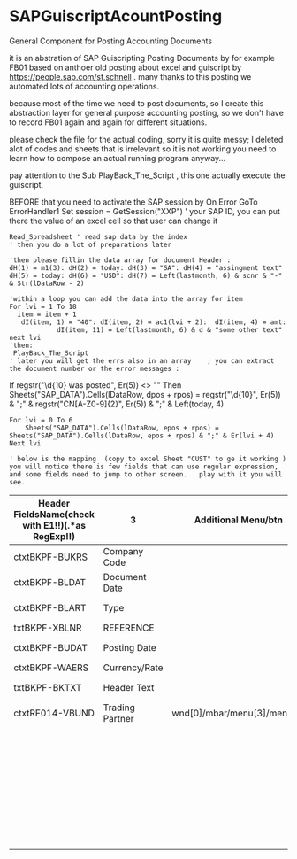 # SAPGuiscriptAcountPosting
General Component for Posting Accounting Documents


it is an abstration of SAP Guiscripting Posting Documents by for example FB01 
based on anthoer old posting about excel and guiscript  by https://people.sap.com/st.schnell .
many thanks to this posting we automated lots of accounting operations.

because most of the time we need to post documents, so I create this abstraction layer for general purpose accounting posting, so we don't have to record FB01 again and again for different situations.



please check the file for the actual coding, sorry it is quite messy; I deleted alot of codes and sheets that is irrelevant  so it is not working
you need to learn how to compose an actual running program anyway...






pay attention to the Sub PlayBack_The_Script , this one actually execute the guiscript.

BEFORE that you need to activate the SAP session by
    On Error GoTo ErrorHandler1
    Set session = GetSession("XXP") ' your SAP ID, you can put there the value of an excel cell so that user can change it
    
    Read_Spreadsheet ' read sap data by the index
    ' then you do a lot of preparations later 
    
    'then please fillin the data array for document Header :
    dH(1) = m1(3): dH(2) = today: dH(3) = "SA": dH(4) = "assingment text"
    dH(5) = today: dH(6) = "USD": dH(7) = Left(lastmonth, 6) & scnr & "-" & Str(lDataRow - 2)
    
    'within a loop you can add the data into the array for item 
    For lvi = 1 To 18
      item = item + 1
       dI(item, 1) = "40": dI(item, 2) = ac1(lvi + 2):  dI(item, 4) = amt:
                dI(item, 11) = Left(lastmonth, 6) & d & "some other text"
    next lvi
    'then:
     PlayBack_The_Script
    ' later you will get the errs also in an array    ; you can extract the document number or the error messages :
  If regstr("\d{10} was posted", Er(5)) <> "" Then Sheets("SAP_DATA").Cells(lDataRow, dpos + rpos) = regstr("\d{10}", Er(5)) & ";" & regstr("CN[A-Z0-9]{2}", Er(5)) & ";" & Left(today, 4)  
    
    
    For lvi = 0 To 6
        Sheets("SAP_DATA").Cells(lDataRow, epos + rpos) = Sheets("SAP_DATA").Cells(lDataRow, epos + rpos) & ";" & Er(lvi + 4)
    Next lvi

    ' below is the mapping  (copy to excel Sheet "CUST" to ge it working )
    you will notice there is few fields that can use regular expression, and some fields need to jump to other screen.   play with it you will see.
    
|     Header FieldsName(check with E1!!)(.\*as RegExp!!) | 3               | Additional Menu/btn         | Exit Popup            | Mandatory? | 7 | Items FieldsName(check with E1!!)(.\*as RegExp!!) | 9                 | Additional Menu/btn                  | Exit Popup            | Mandatory? |
| ------------------------------------------------------ | --------------- | --------------------------- | --------------------- | ---------- | - | ------------------------------------------------- | ----------------- | ------------------------------------ | --------------------- | ---------- |
| ctxtBKPF-BUKRS                                         | Company Code    |                             |                       |            |   | ctxtRF05A-NEWBS                                   | PstKy             |                                      |                       |            |
| ctxtBKPF-BLDAT                                         | Document Date   |                             |                       |            |   | ctxtRF05A-NEWKO                                   | Account           |                                      |                       |            |
| ctxtBKPF-BLART                                         | Type            |                             |                       |            |   | ctxtRF05A-NEWUM                                   | special indicator |                                      |                       |            |
| txtBKPF-XBLNR                                          | REFERENCE       |                             |                       |            |   | txtBSEG-WRBTR                                     | Amount            |                                      |                       |            |
| ctxtBKPF-BUDAT                                         | Posting Date    |                             |                       |            |   | ctxtCOBL-RMVCT                                    | Transactn Type    | subBLOCK:SAPLKACB:.\*\\/btnCOBL_MORE | wnd[1]/tbar[0]/btn[0] |            |
| ctxtBKPF-WAERS                                         | Currency/Rate   |                             |                       |            |   | ctxtBSEG-ZFBDT                                    | due on            |                                      |                       |            |
| txtBKPF-BKTXT                                          | Header Text     |                             |                       |            |   | subBLOCK:SAPLKACB:.\*\\/ctxtCOBL-AUFNR            | order             |                                      |                       |            |
| ctxtRF014-VBUND                                        | Trading Partner | wnd[0]/mbar/menu[3]/menu[1] | wnd[1]/tbar[0]/btn[0] |            |   |                                                   | business area     |                                      |                       |            |
|                                                        |                 |                             |                       |            |   | subBLOCK:SAPLKACB:.\*\\/ctxtCOBL-KOSTL            | cost center       |                                      |                       |            |
|                                                        |                 |                             |                       |            |   | subBLOCK:SAPLKACB:.\*\\/ctxtCOBL-PS_POSID         | WBS Element       |                                      |                       |            |
|                                                        |                 |                             |                       |            |   | ctxtBSEG-SGTXT                                    | Text              |                                      |                       |            |
|                                                        |                 |                             |                       |            |   | ctxtBSEG-MWSKZ                                    | Tax code          |                                      |                       |            |
|                                                        |                 |                             |                       |            |   | chkBKPF-XMWST                                     | CalcTax           |                                      |                       | N          |
|                                                        |                 |                             |                       |            |   | txtBSEG-ZUONR                                     | Assignment        |                                      |                       |            |
|                                                        |                 |                             |                       |            |   |                                                   | RF3               |                                      |                       |            |
